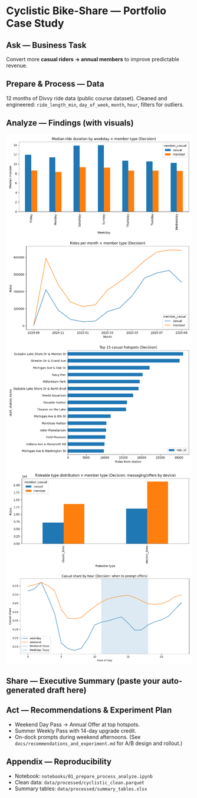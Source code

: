 # Cyclistic Bike-Share — Portfolio Case Study



## Ask — Business Task
Convert more **casual riders → annual members** to improve predictable revenue.

## Prepare & Process — Data
12 months of Divvy ride data (public course dataset). Cleaned and engineered: `ride_length_min`, `day_of_week`, `month`, `hour`, filters for outliers.

## Analyze — Findings (with visuals)
![Median ride duration by weekday × member type](../figures/fig1_median_duration_weekday.png)
![Rides per month × member type (seasonality)](../figures/fig2_rides_per_month.png)
![Top 15 casual hotspots](../figures/fig3_top_casual_hotspots.png)
![Rideable type distribution × member type](../figures/fig4_device_mix.png)
![Casual share by hour (weekend vs weekday)](../figures/fig5_casual_share_by_hour.png)



## Share — Executive Summary (paste your auto-generated draft here)
>

## Act — Recommendations & Experiment Plan
- Weekend Day Pass → Annual Offer at top hotspots.
- Summer Weekly Pass with 14-day upgrade credit.
- On-dock prompts during weekend afternoons.
(See `docs/recommendations_and_experiment.md` for A/B design and rollout.)

## Appendix — Reproducibility
- Notebook: `notebooks/01_prepare_process_analyze.ipynb`
- Clean data: `data/processed/cyclistic_clean.parquet`
- Summary tables: `data/processed/summary_tables.xlsx`
